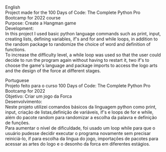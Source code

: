 English  
Project made for the 100 Days of Code: The Complete Python Pro Bootcamp for 2022 course  
Purpose: Create a Hangman game   
Development:  
In this project I used basic python language commands such as print, input, creating lists, defining variables, if's and for and while loops, in addition to the random package to randomize the choice of word and definition of functions.  
To increase the difficulty level, a while loop was used so that the user could decide to run the program again without having to restart it, two if's to choose the game's language and package imports to access the logo arts and the design of the force at different stages.  
  
Portuguese  
Projeto feito para o curso 100 Days of Code: The Complete Python Pro Bootcamp for 2022  
Objetivo: Criar um jogo da Forca  
Desenvolvimento:  
Neste projeto utilizei comandos básicos da linguagem python como print, input, criação de listas,definição de variáveis, if's e loops de for e while, ​​além do pacote random para randomizar a escolha da palavra e definição de funções.  
Para aumentar o nível de dificuldade, foi usado um loop while para que o usuário pudesse decidir executar o programa novamente sem precisar reiniciá-lo, if para escolha da lingua do jogo, importações de pacotes para acessar as artes do logo e o desonho da forca em diferentes estágios.   